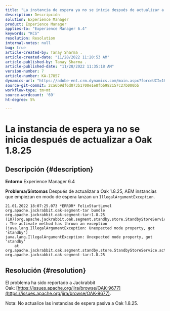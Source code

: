 ```yaml
---
title: "La instancia de espera ya no se inicia después de actualizar a Oak 1.8.25"
description: Descripción
solution: Experience Manager
product: Experience Manager
applies-to: "Experience Manager 6.4"
keywords: "KCS"
resolution: Resolution
internal-notes: null
bug: true
article-created-by: Tanay Sharma .
article-created-date: "11/28/2022 11:20:53 AM"
article-published-by: Tanay Sharma .
article-published-date: "11/28/2022 11:35:18 AM"
version-number: 7
article-number: KA-17857
dynamics-url: "https://adobe-ent.crm.dynamics.com/main.aspx?forceUCI=1&pagetype=entityrecord&etn=knowledgearticle&id=21e459b3-0e6f-ed11-9562-6045bd006239"
source-git-commit: 2ca6b9df6d073b1700e1e8fbb982157c27b000bb
workflow-type: tm+mt
source-wordcount: '69'
ht-degree: 5%

---
```


# La instancia de espera ya no se inicia después de actualizar a Oak 1.8.25

## Descripción {#description}

<b>Entorno</b>
Experience Manager 6.4


<b>Problema/Síntomas</b>
Después de actualizar a Oak 1.8.25, AEM instancias que empiezan en modo de espera lanzan un `IllegalArgumentException`.


```
21.01.2022 18:07:25.073 *ERROR* FelixStartLevel org.apache.jackrabbit.oak-segment-tar bundle org.apache.jackrabbit.oak-segment-tar:1.8.25 (107)org.apache.jackrabbit.oak.segment.standby.store.StandbyStoreService(242) : The activate method has thrown an exception (java.lang.IllegalArgumentException: Unexpected mode property, got 'standby')
java.lang.IllegalArgumentException: Unexpected mode property, got 'standby'
    at org.apache.jackrabbit.oak.segment.standby.store.StandbyStoreService.activate(StandbyStoreService.java:157) org.apache.jackrabbit.oak-segment-tar:1.8.25
```





## Resolución {#resolution}


El problema ha sido reportado a Jackrabbit Oak: [https://issues.apache.org/jira/browse/OAK-9677](https://issues.apache.org/jira/browse/OAK-9677).

Nota: No actualice las instancias de espera pasiva a Oak 1.8.25.


